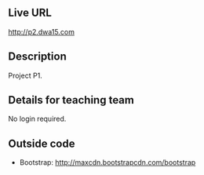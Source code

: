 ## Live URL
<http://p2.dwa15.com>

## Description
Project P1.

## Details for teaching team
No login required. 


## Outside code
* Bootstrap: http://maxcdn.bootstrapcdn.com/bootstrap 